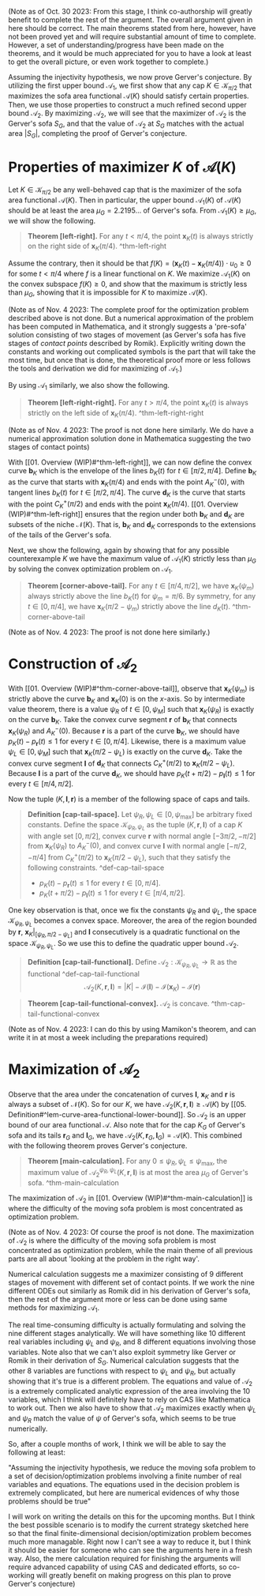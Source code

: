 (Note as of Oct. 30 2023: From this stage, I think co-authorship will greatly benefit to complete the rest of the argument. The overall argument given in here should be correct. The main theorems stated from here, however, have not been proved yet and will require substantial amount of time to complete. However, a set of understanding/progress have been made on the theorems, and it would be much appreciated for you to have a look at least to get the overall picture, or even work together to complete.)

Assuming the injectivity hypothesis, we now prove Gerver's conjecture. By utilizing the first upper bound $\mathcal{A}_1$, we first show that any cap $K \in \mathcal{K}_{\pi/2}$ that maximizes the sofa area functional $\mathcal{A}(K)$ should satisfy certain properties. Then, we use those properties to construct a much refined second upper bound $\mathcal{A}_2$. By maximizing $\mathcal{A}_2$, we will see that the maximizer of $\mathcal{A}_2$ is the Gerver's sofa $S_G$, and that the value of $\mathcal{A}_2$ at $S_G$ matches with the actual area $|S_G|$, completing the proof of Gerver's conjecture.

# Properties of maximizer $K$ of $\mathcal{A}(K)$

Let $K \in \mathcal{K}_{\pi/2}$ be any well-behaved cap that is the maximizer of the sofa area functional $\mathcal{A}(K)$. Then in particular, the upper bound $\mathcal{A}_1(K)$ of $\mathcal{A}(K)$ should be at least the area $\mu_G = 2.2195\dots$ of Gerver's sofa. From $\mathcal{A}_1(K) \geq \mu_G$, we will show the following.

> __Theorem [left-right].__ For any $t < \pi / 4$, the point $\mathbf{x}_K(t)$ is always strictly on the right side of $\mathbf{x}_K(\pi/4)$. ^thm-left-right

Assume the contrary, then it should be that $f(K) = \left( \mathbf{x}_K(t) -\mathbf{x}_K(\pi/4) \right) \cdot u_0 \geq 0$ for some $t < \pi/4$ where $f$ is a linear functional on $K$. We maximize $\mathcal{A}_1(K)$ on the convex subspace $f(K) \geq 0$, and show that the maximum is strictly less than $\mu_G$, showing that it is impossible for $K$ to maximize $\mathcal{A}(K)$.

(Note as of Nov. 4 2023: The complete proof for the optimization problem described above is not done. But a numerical approximation of the problem has been computed in Mathematica, and it strongly suggests a 'pre-sofa' solution consisting of two stages of movement (as Gerver's sofa has five stages of _contact points_ described by Romik). Explicitly writing down the constants and working out complicated symbols is the part that will take the most time, but once that is done, the theoretical proof more or less follows the tools and derivation we did for maximizing of $\mathcal{A}_1$.)

By using $\mathcal{A}_1$ similarly, we also show the following.

> __Theorem [left-right-right].__ For any $t > \pi / 4$, the point $\mathbf{x}_K(t)$ is always strictly on the left side of $\mathbf{x}_K(\pi/4)$. ^thm-left-right-right

(Note as of Nov. 4 2023: The proof is not done here similarly. We do have a numerical approximation solution done in Mathematica suggesting the two stages of contact points)

With [[01. Overview (WIP)#^thm-left-right]], we can now define the convex curve $\mathbf{b}_K$ which is the envelope of the lines $b_K(t)$ for $t \in [\pi/2, \pi/4]$. Define $\mathbf{b}_K$ as the curve that starts with $\mathbf{x}_K(\pi/4)$ and ends with the point $A^-_K(0)$, with tangent lines $b_K(t)$ for $t \in [\pi/2, \pi/4]$. The curve $\mathbf{d}_K$ is the curve that starts with the point $C^+_K(\pi/2)$ and ends with the point $\mathbf{x}_K(\pi/4)$. [[01. Overview (WIP)#^thm-left-right]] ensures that the region under both $\mathbf{b}_K$ and $\mathbf{d}_K$ are subsets of the niche $\mathcal{N}(K)$. That is, $\mathbf{b}_K$ and $\mathbf{d}_K$ corresponds to the extensions of the tails of the Gerver's sofa.

Next, we show the following, again by showing that for any possible counterexample $K$ we have the maximum value of $\mathcal{A}_1(K)$ strictly less than $\mu_G$ by solving the convex optimization problem on $\mathcal{A}_1$.

> __Theorem [corner-above-tail].__ For any $t \in [\pi/4, \pi/2]$, we have $\mathbf{x}_K(\psi_m)$ always strictly above the line $b_K(t)$ for $\psi_m = \pi/6$. By symmetry, for any $t \in [0, \pi/4]$, we have $\mathbf{x}_K(\pi/2 - \psi_m)$ strictly above the line $d_K(t)$. ^thm-corner-above-tail

(Note as of Nov. 4 2023: The proof is not done here similarly.)

# Construction of $\mathcal{A}_2$

With [[01. Overview (WIP)#^thm-corner-above-tail]], observe that $\mathbf{x}_K(\psi_m)$ is strictly above the curve $\mathbf{b}_K$ and $\mathbf{x}_K(0)$ is on the $x$-axis. So by intermediate value theorem, there is a value $\psi_R$ of $t \in [0, \psi_M]$ such that $\mathbf{x}_K(\psi_R)$ is exactly on the curve $\mathbf{b}_K$. Take the convex curve segment $\mathbf{r}$ of $\mathbf{b}_K$ that connects $\mathbf{x}_K(\psi_R)$ and $A^-_K(0)$. Because $\mathbf{r}$ is a part of the curve $\mathbf{b}_K$, we should have $p_K(t) - p_\mathbf{r}(t) \leq 1$ for every $t \in [0, \pi/4]$. Likewise, there is a maximum value $\psi_L \in [0, \psi_M]$ such that $\mathbf{x}_K(\pi/2 - \psi_L)$ is exactly on the curve $\mathbf{d}_K$. Take the convex curve segment $\mathbf{l}$ of $\mathbf{d}_K$ that connects $C_K^+(\pi/2)$ to $\mathbf{x}_K(\pi/2 - \psi_L)$. Because $\mathbf{l}$ is a part of the curve $\mathbf{d}_K$, we should have $p_K(t + \pi/2) - p_\mathbf{l}(t) \leq 1$ for every $t \in [\pi/4, \pi/2]$.

Now the tuple $(K, \mathbf{l}, \mathbf{r})$ is a member of the following space of caps and tails.

> __Definition [cap-tail-space].__ Let $\psi_R, \psi_L \in [0, \psi_{\text{max}}]$ be arbitrary fixed constants. Define the space $\mathcal{K}_{\psi_R, \psi_L}$ as the tuple $(K, \mathbf{r}, \mathbf{l})$ of a cap $K$ with angle set $[0, \pi/2]$, convex curve $\mathbf{r}$ with normal angle $[-3\pi/2, -\pi/2]$ from $\mathbf{x}_K(\psi_R)$ to $A^-_K(0)$, and convex curve $\mathbf{l}$ with normal angle $[-\pi/2, -\pi/4]$ from $C_K^+(\pi/2)$ to $\mathbf{x}_K(\pi/2 - \psi_L)$, such that they satisfy the following constraints. ^def-cap-tail-space
> 
> - $p_K(t) - p_\mathbf{r}(t) \leq 1$ for every $t \in [0, \pi/4]$.
> - $p_K(t + \pi/2) - p_\mathbf{l}(t) \leq 1$ for every $t \in [\pi/4, \pi/2]$.

One key observation is that, once we fix the constants $\psi_R$ and $\psi_L$, the space $\mathcal{K}_{\psi_R, \psi_L}$ becomes a convex space. Moreover, the area of the region bounded by $\mathbf{r}$, $\mathbf{x}_K|_{[\psi_R, \pi/2-\psi_L]}$ and $\mathbf{l}$ consecutively is a quadratic functional on the space $\mathcal{K}_{\psi_R, \psi_L}$. So we use this to define the quadratic upper bound $\mathcal{A}_2$.

> __Definition [cap-tail-functional].__ Define $\mathcal{A}_2 : \mathcal{K}_{\psi_R, \psi_L} \to \mathbb{R}$ as the functional ^def-cap-tail-functional
$$
\mathcal{A}_2(K, \mathbf{r}, \mathbf{l}) = |K| - \mathcal{I}(\mathbf{l}) - \mathcal{I}(\mathbf{x}_K) - \mathcal{I}(\mathbf{r})
$$

> __Theorem [cap-tail-functional-convex].__ $\mathcal{A}_2$ is concave. ^thm-cap-tail-functional-convex

(Note as of Nov. 4 2023: I can do this by using Mamikon's theorem, and can write it in at most a week including the preparations required)

# Maximization of $\mathcal{A}_2$

Observe that the area under the concatenation of curves $\mathbf{l}$, $\mathbf{x}_K$ and $\mathbf{r}$ is always a subset of $\mathcal{N}(K)$. So for our $K$, we have $\mathcal{A}_2(K, \mathbf{r}, \mathbf{l}) \geq \mathcal{A}(K)$ by [[05. Definition#^lem-curve-area-functional-lower-bound]]. So $\mathcal{A}_2$ is an upper bound of our area functional $\mathcal{A}$. Also note that for the cap $K_G$ of Gerver's sofa and its tails $\mathbf{r}_G$ and $\mathbf{l}_G$, we have $\mathcal{A}_2(K, \mathbf{r}_G, \mathbf{l}_G) = \mathcal{A}(K)$. This combined with the following theorem proves Gerver's conjecture.

> __Theorem [main-calculation].__ For any $0 \leq \psi_R, \psi_L \leq \psi_{\max}$, the maximum value of $\mathcal{A}_{2}^{\psi_R, \psi_L}\left( K, \mathbf{r}, \mathbf{l} \right)$ is at most the area $\mu_G$ of Gerver's sofa. ^thm-main-calculation

The maximization of $\mathcal{A}_2$ in [[01. Overview (WIP)#^thm-main-calculation]] is where the difficulty of the moving sofa problem is most concentrated as optimization problem.

(Note as of Nov. 4 2023: Of course the proof is not done. The maximization of $\mathcal{A}_2$ is where the difficulty of the moving sofa problem is most concentrated as optimization problem, while the main theme of all previous parts are all about 'looking at the problem in the right way'. 

Numerical calculation suggests me a maximizer consisting of 9 different stages of movement with different set of contact points. If we work the nine different ODEs out similarly as Romik did in his derivation of Gerver's sofa, then the rest of the argument more or less can be done using same methods for maximizing $\mathcal{A}_1$.

The real time-consuming difficulty is actually formulating and solving the nine different stages analytically. We will have something like 10 different real variables including $\psi_L$ and $\psi_R$, and 8 different equations involving those variables. Note also that we can't also exploit symmetry like Gerver or Romik in their derivation of $S_G$. Numerical calculation suggests that the other 8 variables are functions with respect to $\psi_L$ and $\psi_R$, but actually showing that it's true is a different problem. The equations and value of $\mathcal{A}_2$ is a extremely complicated analytic expression of the area involving the 10 variables, which I think will definitely have to rely on CAS like Mathematica to work out. Then we also have to show that $\mathcal{A}_2$ maximizes exactly when $\psi_L$ and $\psi_R$ match the value of $\psi$ of Gerver's sofa, which seems to be true numerically.

So, after a couple months of work, I think we will be able to say the following at least:

"Assuming the injectivity hypothesis, we reduce the moving sofa problem to a set of decision/optimization problems involving a finite number of real variables and equations. The equations used in the decision problem is extremely complicated, but here are numerical evidences of why those problems should be true"

I will work on writing the details on this for the upcoming months. But I think the best possible scenario is to modify the current strategy sketched here so that the final finite-dimensional decision/optimization problem becomes much more managable. Right now I can't see a way to reduce it, but I think it should be easier for someone who can see the arguments here in a fresh way. Also, the mere calculation required for finishing the arguments will require advanced capability of using CAS and dedicated efforts, so co-working will greatly benefit on making progress on this plan to prove Gerver's conjecture)